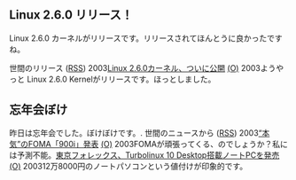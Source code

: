 ## Linux 2.6.0 リリース！

Linux 2.6.0 カーネルがリリースです。リリースされてほんとうに良かったですね。







世間のリリース ([RSS](ig031219-release.xml)) 2003[Linux 2.6.0カーネル、ついに公開](http://japan.cnet.com/news/ent/story/0,2000047623,20062945,00.htm) [(O)](http://japan.cnet.com/news/ent/story/0,2000047623,20062945,00.htm) 2003ようやっと Linux 2.6.0 Kernelがリリースです。ほっとしました。

## 忘年会ぼけ


昨日は忘年会でした。ぼけぼけです。.
世間のニュースから ([RSS](ig031219-news.xml)) 2003[“本気”のFOMA「900i」発表](http://www.zdnet.co.jp/news/0312/18/njbt_02.html) [(O)](http://www.zdnet.co.jp/news/0312/18/njbt_02.html) 2003FOMAが頑張ってくる、のでしょうか？私には予測不能。[東京フォレックス、Turbolinux 10 Desktop搭載ノートPCを発売](http://japan.cnet.com/news/tech/story/0,2000047674,20062946,00.htm) [(O)](http://japan.cnet.com/news/tech/story/0,2000047674,20062946,00.htm) 200312万8000円のノートパソコンという値付けが印象的です。